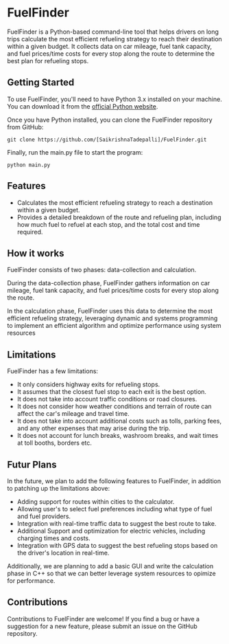 # FuelFinder
FuelFinder is a Python-based command-line tool that helps drivers on long trips calculate the most efficient refueling strategy to reach their destination within a given budget. It collects data on car mileage, fuel tank capacity, and fuel prices/time costs for every stop along the route to determine the best plan for refueling stops.

## Getting Started

To use FuelFinder, you'll need to have Python 3.x installed on your machine. You can download it from the [official Python website](https://www.python.org/downloads/).

Once you have Python installed, you can clone the FuelFinder repository from GitHub:
```
git clone https://github.com/[SaikrishnaTadepalli]/FuelFinder.git
```

Finally, run the main.py file to start the program:
```
python main.py
```

## Features

- Calculates the most efficient refueling strategy to reach a destination within a given budget.
- Provides a detailed breakdown of the route and refueling plan, including how much fuel to refuel at each stop, and the total cost and time required.

## How it works

FuelFinder consists of two phases: data-collection and calculation. 

During the data-collection phase, FuelFinder gathers information on car mileage, fuel tank capacity, and fuel prices/time costs for every stop along the route. 

In the calculation phase, FuelFinder uses this data to determine the most efficient refueling strategy, leveraging dynamic and systems programming to implement an efficient algorithm and optimize performance using system resources

## Limitations

FuelFinder has a few limitations:

- It only considers highway exits for refueling stops.
- It assumes that the closest fuel stop to each exit is the best option.
- It does not take into account traffic conditions or road closures.
- It does not consider how weather conditions and terrain of route can affect the car's mileage and travel time.
- It does not take into account additional costs such as tolls, parking fees, and any other expenses that may arise during the trip.
- It does not account for lunch breaks, washroom breaks, and wait times at toll booths, borders etc.

## Futur Plans

In the future, we plan to add the following features to FuelFinder, in addition to patching up the limitations above:

- Adding support for routes within cities to the calculator.
- Allowing user's to select fuel preferences including what type of fuel and fuel providers.
- Integration with real-time traffic data to suggest the best route to take.
- Additional Support and optimization for electric vehicles, including charging times and costs.
- Integration with GPS data to suggest the best refueling stops based on the driver's location in real-time.

Additionally, we are planning to add a basic GUI and write the calculation phase in C++ so that we can better leverage system resources to opimize for performance.

## Contributions

Contributions to FuelFinder are welcome! If you find a bug or have a suggestion for a new feature, please submit an issue on the GitHub repository.




